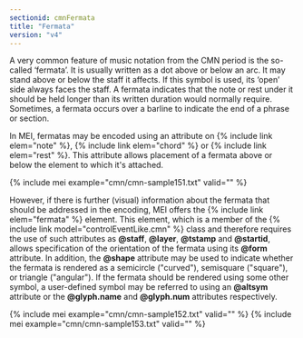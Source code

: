 ```yaml
---
sectionid: cmnFermata
title: "Fermata"
version: "v4"
---
```


A very common feature of music notation from the CMN period is the so-called ‘fermata’. It is usually written as a dot above or below an arc. It may stand above or below the staff it affects. If this symbol is used, its ‘open’ side always faces the staff. A fermata indicates that the note or rest under it should be held longer than its written duration would normally require. Sometimes, a fermata occurs over a barline to indicate the end of a phrase or section.

In MEI, fermatas may be encoded using an attribute on {% include link elem="note" %}, {% include link elem="chord" %} or {% include link elem="rest" %}. This attribute allows placement of a fermata above or below the element to which it's attached.

{% include mei example="cmn/cmn-sample151.txt" valid="" %}

However, if there is further (visual) information about the fermata that should be addressed in the encoding, MEI offers the {% include link elem="fermata" %} element. This element, which is a member of the {% include link model="controlEventLike.cmn" %} class and therefore requires the use of such attributes as **@staff**, **@layer**, **@tstamp** and **@startid**, allows specification of the orientation of the fermata using its **@form** attribute. In addition, the **@shape** attribute may be used to indicate whether the fermata is rendered as a semicircle ("curved"), semisquare ("square"), or triangle ("angular"). If the fermata should be rendered using some other symbol, a user-defined symbol may be referred to using an **@altsym** attribute or the **@glyph.name** and **@glyph.num** attributes respectively.

{% include mei example="cmn/cmn-sample152.txt" valid="" %}
{% include mei example="cmn/cmn-sample153.txt" valid="" %}
